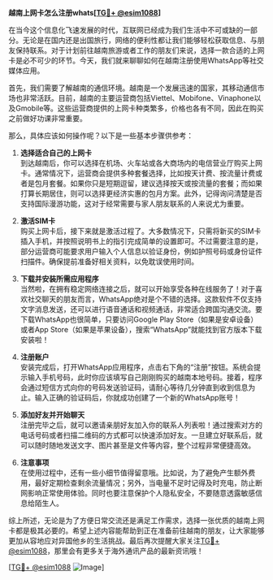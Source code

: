 **越南上网卡怎么注册whats[[TG💪+ @esim1088](https://t.me/s/esim1088)]**

在当今这个信息化飞速发展的时代，互联网已经成为我们生活中不可或缺的一部分。无论是在国内还是出国旅行，网络的便利性都让我们能够轻松获取信息、与朋友保持联系。对于计划前往越南旅游或者工作的朋友们来说，选择一款合适的上网卡是必不可少的环节。今天，我们就来聊聊如何在越南注册使用WhatsApp等社交媒体应用。

首先，我们需要了解越南的通信环境。越南是一个发展迅速的国家，其移动通信市场也非常活跃。目前，越南的主要运营商包括Viettel、Mobifone、Vinaphone以及Gmobile等。这些运营商提供的上网卡种类繁多，价格也各有不同，因此在购买之前做好功课非常重要。

那么，具体应该如何操作呢？以下是一些基本步骤供参考：

1. **选择适合自己的上网卡**  
   到达越南后，你可以选择在机场、火车站或各大商场内的电信营业厅购买上网卡。通常情况下，运营商会提供多种套餐选择，比如按天计费、按流量计费或者是包月套餐。如果你只是短期逗留，建议选择按天或按流量的套餐；而如果打算长期居住，则可以选择更经济实惠的包月方案。此外，记得询问清楚是否支持国际漫游功能，这对于经常需要与家人朋友联系的人来说尤为重要。

2. **激活SIM卡**  
   购买上网卡后，接下来就是激活过程了。大多数情况下，只需将新买的SIM卡插入手机，并按照说明书上的指引完成简单的设置即可。不过需要注意的是，部分运营商可能要求用户输入个人信息以验证身份，例如护照号码或身份证件扫描件。确保提前准备好相关资料，以免耽误使用时间。

3. **下载并安装所需应用程序**  
   当然啦，在拥有稳定网络连接之后，就可以开始享受各种在线服务了！对于喜欢社交聊天的朋友而言，WhatsApp绝对是个不错的选择。这款软件不仅支持文字消息发送，还可以进行语音通话和视频通话，非常适合跨国沟通交流。要下载WhatsApp也很简单，只要访问Google Play Store（如果是安卓设备）或者App Store（如果是苹果设备），搜索“WhatsApp”就能找到官方版本下载安装啦！

4. **注册账户**  
   安装完成后，打开WhatsApp应用程序，点击右下角的“注册”按钮。系统会提示输入手机号码，此时你应该填写自己刚刚购买的越南本地号码。接着，程序会通过短信方式向你的号码发送验证码，请耐心等待几分钟直到收到信息为止。输入正确的验证码后，你就成功创建了一个新的WhatsApp账号！

5. **添加好友并开始聊天**  
   注册完毕之后，就可以邀请亲朋好友加入你的联系人列表啦！通过搜索对方的电话号码或者扫描二维码的方式都可以快速添加好友。一旦建立好联系后，就可以随时随地发送文字、图片甚至是文件等内容，整个过程非常便捷高效。

6. **注意事项**  
   在使用过程中，还有一些小细节值得留意哦。比如说，为了避免产生额外费用，最好定期检查剩余流量情况；另外，当电量不足时记得及时充电，防止断网影响正常使用体验。同时也要注意保护个人隐私安全，不要随意透露敏感信息给陌生人。

综上所述，无论是为了方便日常交流还是满足工作需求，选择一张优质的越南上网卡都是极其必要的。希望上述内容能帮助到正在准备前往越南的朋友，让大家能够更加从容地应对异国他乡的生活挑战。最后再次提醒大家关注[TG💪+ @esim1088](https://t.me/s/esim1088)，那里会有更多关于海外通讯产品的最新资讯哦！

[[TG💪+ @esim1088](https://t.me/s/esim1088) ![Image](https://i.postimg.cc/4NQfJmqS/Snipaste-2025-05-13-00-14-12.png)]